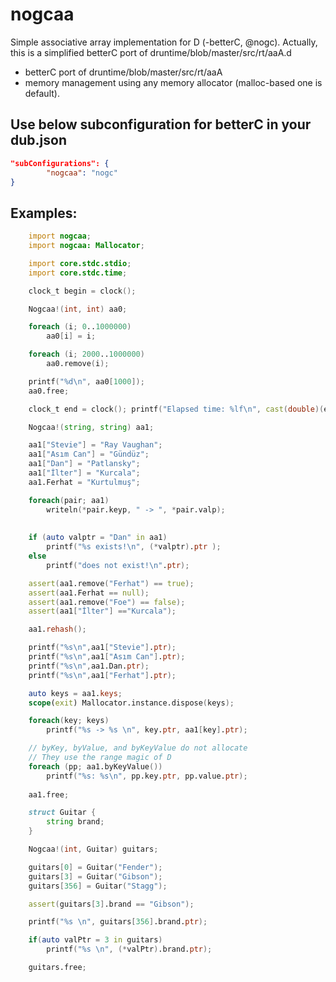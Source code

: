 # nogcaa
Simple associative array implementation for D (-betterC, @nogc). Actually, this is a simplified betterC port of druntime/blob/master/src/rt/aaA.d
 * betterC port of druntime/blob/master/src/rt/aaA
 * memory management using any memory allocator (malloc-based one is default).

## Use below subconfiguration for betterC in your dub.json
```json
"subConfigurations": {
        "nogcaa": "nogc"
}
```

## Examples:
```d
    import nogcaa;
    import nogcaa: Mallocator;

    import core.stdc.stdio;
    import core.stdc.time;

    clock_t begin = clock();

    Nogcaa!(int, int) aa0;

    foreach (i; 0..1000000)
        aa0[i] = i;

    foreach (i; 2000..1000000)
        aa0.remove(i);

    printf("%d\n", aa0[1000]);
    aa0.free;

    clock_t end = clock(); printf("Elapsed time: %lf\n", cast(double)(end - begin) / CLOCKS_PER_SEC);

    Nogcaa!(string, string) aa1;

    aa1["Stevie"] = "Ray Vaughan";
    aa1["Asım Can"] = "Gündüz";
    aa1["Dan"] = "Patlansky";
    aa1["İlter"] = "Kurcala";
    aa1.Ferhat = "Kurtulmuş";

    foreach(pair; aa1)
        writeln(*pair.keyp, " -> ", *pair.valp);
    
    
    if (auto valptr = "Dan" in aa1)
        printf("%s exists!\n", (*valptr).ptr );
    else
        printf("does not exist!\n".ptr);

    assert(aa1.remove("Ferhat") == true);
    assert(aa1.Ferhat == null);
    assert(aa1.remove("Foe") == false);
    assert(aa1["İlter"] =="Kurcala");

    aa1.rehash();

    printf("%s\n",aa1["Stevie"].ptr);
    printf("%s\n",aa1["Asım Can"].ptr);
    printf("%s\n",aa1.Dan.ptr);
    printf("%s\n",aa1["Ferhat"].ptr);

    auto keys = aa1.keys;
    scope(exit) Mallocator.instance.dispose(keys);

    foreach(key; keys)
        printf("%s -> %s \n", key.ptr, aa1[key].ptr);

    // byKey, byValue, and byKeyValue do not allocate
    // They use the range magic of D
    foreach (pp; aa1.byKeyValue())
        printf("%s: %s\n", pp.key.ptr, pp.value.ptr);
    
    aa1.free;

    struct Guitar {
        string brand;
    }

    Nogcaa!(int, Guitar) guitars;

    guitars[0] = Guitar("Fender");
    guitars[3] = Guitar("Gibson");
    guitars[356] = Guitar("Stagg");

    assert(guitars[3].brand == "Gibson");

    printf("%s \n", guitars[356].brand.ptr);

    if(auto valPtr = 3 in guitars)
        printf("%s \n", (*valPtr).brand.ptr);

    guitars.free;

```
